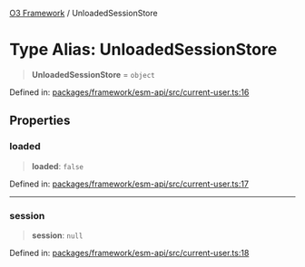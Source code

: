 [O3 Framework](../API.md) / UnloadedSessionStore

# Type Alias: UnloadedSessionStore

> **UnloadedSessionStore** = `object`

Defined in: [packages/framework/esm-api/src/current-user.ts:16](https://github.com/UjjawalPrabhat/openmrs-esm-core/blob/main/packages/framework/esm-api/src/current-user.ts#L16)

## Properties

### loaded

> **loaded**: `false`

Defined in: [packages/framework/esm-api/src/current-user.ts:17](https://github.com/UjjawalPrabhat/openmrs-esm-core/blob/main/packages/framework/esm-api/src/current-user.ts#L17)

***

### session

> **session**: `null`

Defined in: [packages/framework/esm-api/src/current-user.ts:18](https://github.com/UjjawalPrabhat/openmrs-esm-core/blob/main/packages/framework/esm-api/src/current-user.ts#L18)
